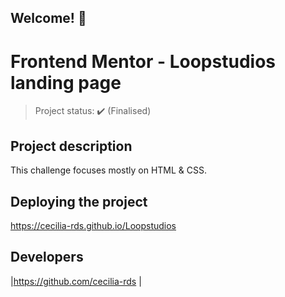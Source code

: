 ## Welcome! 👋

# Frontend Mentor - Loopstudios landing page


> Project status: :heavy_check_mark: (Finalised)


## Project description

This challenge focuses mostly on HTML & CSS. 


## Deploying the project

https://cecilia-rds.github.io/Loopstudios


## Developers

|https://github.com/cecilia-rds |

